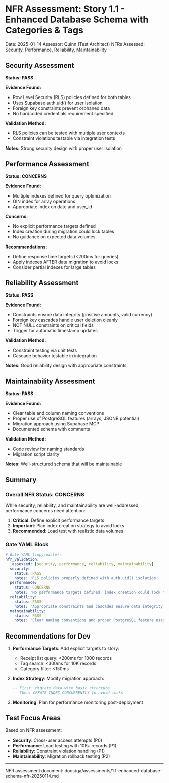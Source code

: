# NFR Assessment: Story 1.1 - Enhanced Database Schema with Categories & Tags

Date: 2025-01-14
Assessor: Quinn (Test Architect)
NFRs Assessed: Security, Performance, Reliability, Maintainability

## Security Assessment

**Status: PASS**

**Evidence Found:**
- Row Level Security (RLS) policies defined for both tables
- Uses Supabase auth.uid() for user isolation
- Foreign key constraints prevent orphaned data
- No hardcoded credentials requirement specified

**Validation Method:**
- RLS policies can be tested with multiple user contexts
- Constraint violations testable via integration tests

**Notes:** Strong security design with proper user isolation

## Performance Assessment

**Status: CONCERNS**

**Evidence Found:**
- Multiple indexes defined for query optimization
- GIN index for array operations
- Appropriate index on date and user_id

**Concerns:**
- No explicit performance targets defined
- Index creation during migration could lock tables
- No guidance on expected data volumes

**Recommendations:**
- Define response time targets (<200ms for queries)
- Apply indexes AFTER data migration to avoid locks
- Consider partial indexes for large tables

## Reliability Assessment

**Status: PASS**

**Evidence Found:**
- Constraints ensure data integrity (positive amounts, valid currency)
- Foreign key cascades handle user deletion cleanly
- NOT NULL constraints on critical fields
- Trigger for automatic timestamp updates

**Validation Method:**
- Constraint testing via unit tests
- Cascade behavior testable in integration

**Notes:** Good reliability design with appropriate constraints

## Maintainability Assessment

**Status: PASS**

**Evidence Found:**
- Clear table and column naming conventions
- Proper use of PostgreSQL features (arrays, JSONB potential)
- Migration approach using Supabase MCP
- Documented schema with comments

**Validation Method:**
- Code review for naming standards
- Migration script clarity

**Notes:** Well-structured schema that will be maintainable

## Summary

### Overall NFR Status: CONCERNS

While security, reliability, and maintainability are well-addressed, performance concerns need attention:

1. **Critical**: Define explicit performance targets
2. **Important**: Plan index creation strategy to avoid locks
3. **Recommended**: Load test with realistic data volumes

### Gate YAML Block

```yaml
# Gate YAML (copy/paste):
nfr_validation:
  _assessed: [security, performance, reliability, maintainability]
  security:
    status: PASS
    notes: 'RLS policies properly defined with auth.uid() isolation'
  performance:
    status: CONCERNS
    notes: 'No performance targets defined, index creation could lock tables during migration'
  reliability:
    status: PASS
    notes: 'Appropriate constraints and cascades ensure data integrity'
  maintainability:
    status: PASS
    notes: 'Clear naming conventions and proper PostgreSQL feature usage'
```

## Recommendations for Dev

1. **Performance Targets**: Add explicit targets to story:
   - Receipt list query: <200ms for 1000 records
   - Tag search: <300ms for 10K records
   - Category filter: <150ms

2. **Index Strategy**: Modify migration approach:
   ```sql
   -- First: Migrate data with basic structure
   -- Then: CREATE INDEX CONCURRENTLY to avoid locks
   ```

3. **Monitoring**: Plan for performance monitoring post-deployment

## Test Focus Areas

Based on NFR assessment:
- **Security**: Cross-user access attempts (P0)
- **Performance**: Load testing with 10K+ records (P1)
- **Reliability**: Constraint violation handling (P1)
- **Maintainability**: Migration rollback testing (P2)

---

NFR assessment document: docs/qa/assessments/1.1-enhanced-database-schema-nfr-20250114.md